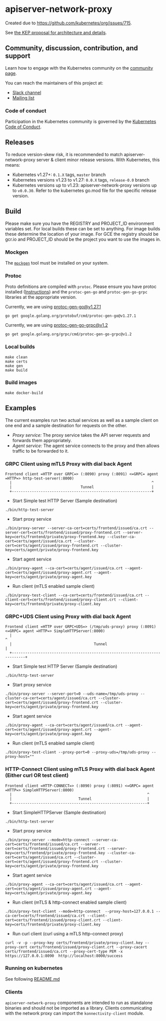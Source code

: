 # apiserver-network-proxy

Created due to https://github.com/kubernetes/org/issues/715.

See [the KEP proposal for architecture and details](https://github.com/kubernetes/enhancements/tree/master/keps/sig-api-machinery/1281-network-proxy#proposal).

## Community, discussion, contribution, and support

Learn how to engage with the Kubernetes community on the [community page](http://kubernetes.io/community/).

You can reach the maintainers of this project at:

- [Slack channel](https://kubernetes.slack.com/messages/apiserver-network-proxy)
- [Mailing list](https://groups.google.com/forum/#!forum/kubernetes-sig-cloud-provider)

### Code of conduct

Participation in the Kubernetes community is governed by the [Kubernetes Code of Conduct](code-of-conduct.md).

## Releases

To reduce version-skew risk, it is recommended to match apiserver-network-proxy server & client
minor release versions. With Kubernetes, this means:

- Kubernetes v1.27+: `0.1.X` tags, `master` branch
- Kubernetes versions v1.23 to v1.27: `0.0.X` tags, `release-0.0` branch
- Kubernetes versions up to v1.23: apiserver-network-proxy versions up to `v0.0.30`.
  Refer to the kubernetes go.mod file for the specific release version.

## Build

Please make sure you have the REGISTRY and PROJECT_ID environment variables set.
For local builds these can be set to anything.
For image builds these determine the location of your image.
For GCE the registry should be gcr.io and PROJECT_ID should be the project you
want to use the images in.

### Mockgen

The [```mockgen```](https://github.com/golang/mock) tool must be installed on your system.

### Protoc

Proto definitions are compiled with `protoc`. Please ensure you have protoc installed ([Instructions](https://grpc.io/docs/languages/go/quickstart/)) and the `protoc-gen-go` and `protoc-gen-go-grpc` libraries at the appropriate version.

Currently, we are using protoc-gen-go@v1.27.1

`go get google.golang.org/protobuf/cmd/protoc-gen-go@v1.27.1`

Currently, we are using protoc-gen-go-grpc@v1.2

`go get google.golang.org/grpc/cmd/protoc-gen-go-grpc@v1.2`

### Local builds

```console
make clean
make certs
make gen
make build
```

### Build images

```console
make docker-build
```

## Examples

The current examples run two actual services as well as a sample client on one end and a sample destination for
requests on the other.
- *Proxy service:* The proxy service takes the API server requests and forwards them appropriately.
- *Agent service:* The agent service connects to the proxy and then allows traffic to be forwarded to it.

### GRPC Client using mTLS Proxy with dial back Agent

```
Frontend client =HTTP over GRPC=> (:8090) proxy (:8091) <=GRPC= agent =HTTP=> http-test-server(:8000)
  |                                                               ^
  |                               Tunnel                          |
  +---------------------------------------------------------------+
```

- Start Simple test HTTP Server (Sample destination)
```console
./bin/http-test-server
```

- Start proxy service
```console
./bin/proxy-server --server-ca-cert=certs/frontend/issued/ca.crt --server-cert=certs/frontend/issued/proxy-frontend.crt --server-key=certs/frontend/private/proxy-frontend.key --cluster-ca-cert=certs/agent/issued/ca.crt --cluster-cert=certs/agent/issued/proxy-frontend.crt --cluster-key=certs/agent/private/proxy-frontend.key
```

- Start agent service
```console
./bin/proxy-agent --ca-cert=certs/agent/issued/ca.crt --agent-cert=certs/agent/issued/proxy-agent.crt --agent-key=certs/agent/private/proxy-agent.key
```

- Run client (mTLS enabled sample client)
```console
./bin/proxy-test-client --ca-cert=certs/frontend/issued/ca.crt --client-cert=certs/frontend/issued/proxy-client.crt --client-key=certs/frontend/private/proxy-client.key
```

### GRPC+UDS Client using Proxy with dial back Agent

```
Frontend client =HTTP over GRPC+UDS=> (/tmp/uds-proxy) proxy (:8091) <=GRPC= agent =HTTP=> SimpleHTTPServer(:8000)
  |                                                                            ^
  |                                     Tunnel                                 |
  +----------------------------------------------------------------------------+
```

- Start Simple test HTTP Server (Sample destination)
```console
./bin/http-test-server
```

- Start proxy service
```console
./bin/proxy-server --server-port=0 --uds-name=/tmp/uds-proxy --cluster-ca-cert=certs/agent/issued/ca.crt --cluster-cert=certs/agent/issued/proxy-frontend.crt --cluster-key=certs/agent/private/proxy-frontend.key
```

- Start agent service
```console
./bin/proxy-agent --ca-cert=certs/agent/issued/ca.crt --agent-cert=certs/agent/issued/proxy-agent.crt --agent-key=certs/agent/private/proxy-agent.key
```

- Run client (mTLS enabled sample client)
```console
./bin/proxy-test-client --proxy-port=0 --proxy-uds=/tmp/uds-proxy --proxy-host=""
```


### HTTP-Connect Client using mTLS Proxy with dial back Agent (Either curl OR test client)

```
Frontend client =HTTP-CONNECT=> (:8090) proxy (:8091) <=GRPC= agent =HTTP=> SimpleHTTPServer(:8000)
  |                                                             ^
  |                              Tunnel                         |
  +-------------------------------------------------------------+
```

- Start SimpleHTTPServer (Sample destination)
```console
./bin/http-test-server
```

- Start proxy service
```console
./bin/proxy-server --mode=http-connect --server-ca-cert=certs/frontend/issued/ca.crt --server-cert=certs/frontend/issued/proxy-frontend.crt --server-key=certs/frontend/private/proxy-frontend.key --cluster-ca-cert=certs/agent/issued/ca.crt --cluster-cert=certs/agent/issued/proxy-frontend.crt --cluster-key=certs/agent/private/proxy-frontend.key
```

- Start agent service
```console
./bin/proxy-agent --ca-cert=certs/agent/issued/ca.crt --agent-cert=certs/agent/issued/proxy-agent.crt --agent-key=certs/agent/private/proxy-agent.key
```

- Run client (mTLS & http-connect enabled sample client)
```console
./bin/proxy-test-client --mode=http-connect  --proxy-host=127.0.0.1 --ca-cert=certs/frontend/issued/ca.crt --client-cert=certs/frontend/issued/proxy-client.crt --client-key=certs/frontend/private/proxy-client.key
```

- Run curl client (curl using a mTLS http-connect proxy)
```console
curl -v -p --proxy-key certs/frontend/private/proxy-client.key --proxy-cert certs/frontend/issued/proxy-client.crt --proxy-cacert certs/frontend/issued/ca.crt --proxy-cert-type PEM -x https://127.0.0.1:8090  http://localhost:8000/success
```

### Running on kubernetes
See following [README.md](examples/kubernetes/README.md)

### Clients

`apiserver-network-proxy` components are intended to run as standalone binaries and should not be imported as a library. Clients communicating with the network proxy can import the `konnectivity-client` module.
